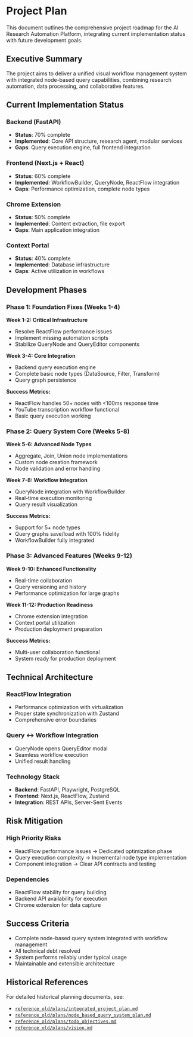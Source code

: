 # Project Plan

This document outlines the comprehensive project roadmap for the AI Research Automation Platform, integrating current implementation status with future development goals.

## Executive Summary

The project aims to deliver a unified visual workflow management system with integrated node-based query capabilities, combining research automation, data processing, and collaborative features.

## Current Implementation Status

### Backend (FastAPI)
- **Status**: 70% complete
- **Implemented**: Core API structure, research agent, modular services
- **Gaps**: Query execution engine, full frontend integration

### Frontend (Next.js + React)
- **Status**: 60% complete
- **Implemented**: WorkflowBuilder, QueryNode, ReactFlow integration
- **Gaps**: Performance optimization, complete node types

### Chrome Extension
- **Status**: 50% complete
- **Implemented**: Content extraction, file export
- **Gaps**: Main application integration

### Context Portal
- **Status**: 40% complete
- **Implemented**: Database infrastructure
- **Gaps**: Active utilization in workflows

## Development Phases

### Phase 1: Foundation Fixes (Weeks 1-4)

**Week 1-2: Critical Infrastructure**
- Resolve ReactFlow performance issues
- Implement missing automation scripts
- Stabilize QueryNode and QueryEditor components

**Week 3-4: Core Integration**
- Backend query execution engine
- Complete basic node types (DataSource, Filter, Transform)
- Query graph persistence

**Success Metrics:**
- ReactFlow handles 50+ nodes with <100ms response time
- YouTube transcription workflow functional
- Basic query execution working

### Phase 2: Query System Core (Weeks 5-8)

**Week 5-6: Advanced Node Types**
- Aggregate, Join, Union node implementations
- Custom node creation framework
- Node validation and error handling

**Week 7-8: Workflow Integration**
- QueryNode integration with WorkflowBuilder
- Real-time execution monitoring
- Query result visualization

**Success Metrics:**
- Support for 5+ node types
- Query graphs save/load with 100% fidelity
- WorkflowBuilder fully integrated

### Phase 3: Advanced Features (Weeks 9-12)

**Week 9-10: Enhanced Functionality**
- Real-time collaboration
- Query versioning and history
- Performance optimization for large graphs

**Week 11-12: Production Readiness**
- Chrome extension integration
- Context portal utilization
- Production deployment preparation

**Success Metrics:**
- Multi-user collaboration functional
- System ready for production deployment

## Technical Architecture

### ReactFlow Integration
- Performance optimization with virtualization
- Proper state synchronization with Zustand
- Comprehensive error boundaries

### Query ↔ Workflow Integration
- QueryNode opens QueryEditor modal
- Seamless workflow execution
- Unified result handling

### Technology Stack
- **Backend**: FastAPI, Playwright, PostgreSQL
- **Frontend**: Next.js, ReactFlow, Zustand
- **Integration**: REST APIs, Server-Sent Events

## Risk Mitigation

### High Priority Risks
- ReactFlow performance issues → Dedicated optimization phase
- Query execution complexity → Incremental node type implementation
- Component integration → Clear API contracts and testing

### Dependencies
- ReactFlow stability for query building
- Backend API availability for execution
- Chrome extension for data capture

## Success Criteria

- Complete node-based query system integrated with workflow management
- All technical debt resolved
- System performs reliably under typical usage
- Maintainable and extensible architecture

## Historical References

For detailed historical planning documents, see:
- [`reference_old/plans/integrated_project_plan.md`](reference_old/plans/integrated_project_plan.md)
- [`reference_old/plans/node_based_query_system_plan.md`](reference_old/plans/node_based_query_system_plan.md)
- [`reference_old/plans/todo_objectives.md`](reference_old/plans/todo_objectives.md)
- [`reference_old/plans/vision.md`](reference_old/plans/vision.md)
